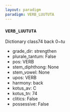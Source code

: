 ```yaml
---
layout: paradigm
paradigm: VERB_LUUTUTA
---
```

### ` VERB_LUUTUTA `

Dictionary class74 back 0~tu
* grade_dir: strengthen
* plurale_tantum: False
* pos: VERB
* stem_diphthong: None
* stem_vowel: None
* upos: VERB
* harmony: back
* kotus_av: C
* kotus_tn: 74
* clitics: False
* possessive: False
